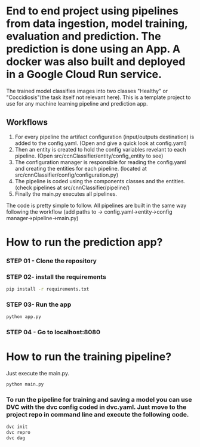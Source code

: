 # End to end project using pipelines from data ingestion, model training, evaluation and prediction. The prediction is done using an App. A docker was also built and deployed in a Google Cloud Run service.

The trained model classifies images into two classes "Healthy" or "Coccidiosis"(the task itself not relevant here). This is a template project to use for any machine learning pipeline and prediction app.

## Workflows
1. For every pipeline the artifact configuration (input/outputs destination) is added to the config.yaml. (Open and give a quick look at config.yaml)
2. Then an entity is created to hold the config variables revelant to each pipeline. (Open src/ccnClassifier/entity/config_entity to see)
3. The configuration manager is responsible for reading the config.yaml and creating the entities for each pipeline. (located at src/cnnClassifier/config/configuration.py)
4. The pipeline is coded using the components classes and the entities. (check pipelines at src/cnnClassifier/pipeline/)
5. Finally the main.py executes all pipelines.

The code is pretty simple to follow. All pipelines are built in the same way following the workflow (add paths to -> config.yaml->entity->config manager->pipeline->main.py)

# How to run the prediction app?

### STEP 01 - Clone the repository

### STEP 02- install the requirements
```bash
pip install -r requirements.txt
```
### STEP 03- Run the app
```bash
python app.py
```
### STEP 04 - Go to localhost:8080

# How to run the training pipeline?
Just execute the main.py.
```bash
python main.py
```
### To run the pipeline for training and saving a model you can use DVC with the dvc config coded in dvc.yaml. Just move to the project repo in command line and execute the following code.
```bash
dvc init
dvc repro
dvc dag
```








